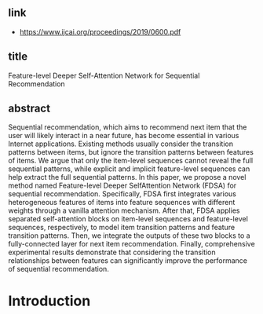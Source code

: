 ## link

- https://www.ijcai.org/proceedings/2019/0600.pdf

## title

Feature-level Deeper Self-Attention Network for Sequential Recommendation

## abstract

Sequential recommendation, which aims to recommend next item that the user will likely interact in a near future, has become essential in various Internet applications. Existing methods usually consider the transition patterns between items, but ignore the transition patterns between features of items. We argue that only the item-level sequences cannot reveal the full sequential patterns, while explicit and implicit feature-level sequences can help extract the full sequential patterns. In this paper, we propose a novel method named Feature-level Deeper SelfAttention Network (FDSA) for sequential recommendation. Specifically, FDSA first integrates various heterogeneous features of items into feature sequences with different weights through a vanilla attention mechanism. After that, FDSA applies separated self-attention blocks on item-level sequences and feature-level sequences, respectively, to model item transition patterns and feature transition patterns. Then, we integrate the outputs of these two blocks to a fully-connected layer for next item recommendation. Finally, comprehensive experimental results demonstrate that considering the transition relationships between features can significantly improve the performance of sequential recommendation.


# Introduction
